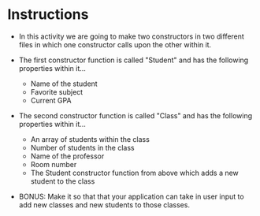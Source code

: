 # **Instructions**

* In this activity we are going to make two constructors in two different files in which one constructor calls upon the other within it.

* The first constructor function is called "Student" and has the following properties within it...

  * Name of the student
  * Favorite subject
  * Current GPA

* The second constructor function is called "Class" and has the following properties within it...

  * An array of students within the class
  * Number of students in the class
  * Name of the professor
  * Room number
  * The Student constructor function from above which adds a new student to the class

* BONUS: Make it so that that your application can take in user input to add new classes and new students to those classes.
